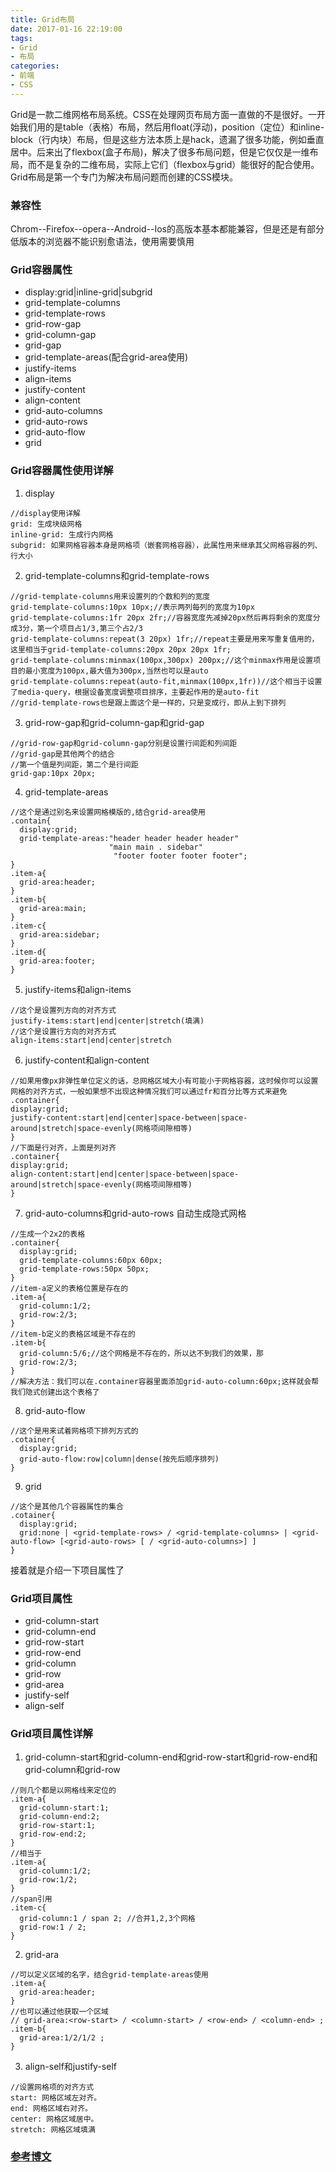 ```yaml
---
title: Grid布局
date: 2017-01-16 22:19:00
tags: 
- Grid
- 布局
categories:
- 前端
- CSS
---
```

Grid是一款二维网格布局系统。CSS在处理网页布局方面一直做的不是很好。一开始我们用的是table（表格）布局，然后用float(浮动)，position（定位）和inline-block（行内块）布局，但是这些方法本质上是hack，遗漏了很多功能，例如垂直居中。后来出了flexbox(盒子布局)，解决了很多布局问题，但是它仅仅是一维布局，而不是复杂的二维布局，实际上它们（flexbox与grid）能很好的配合使用。Grid布局是第一个专门为解决布局问题而创建的CSS模块。<!--more-->
### 兼容性
Chrom--Firefox--opera--Android--Ios的高版本基本都能兼容，但是还是有部分低版本的浏览器不能识别愈语法，使用需要慎用
### Grid容器属性
* display:grid|inline-grid|subgrid
* grid-template-columns
* grid-template-rows
* grid-row-gap
* grid-column-gap
* grid-gap
* grid-template-areas(配合grid-area使用)
* justify-items
* align-items
* justify-content
* align-content
* grid-auto-columns
* grid-auto-rows
* grid-auto-flow
* grid
### Grid容器属性使用详解
1. display
```
//display使用详解
grid: 生成块级网格
inline-grid: 生成行内网格
subgrid: 如果网格容器本身是网格项（嵌套网格容器），此属性用来继承其父网格容器的列、行大小
```
2. grid-template-columns和grid-template-rows
```
//grid-template-columns用来设置列的个数和列的宽度
grid-template-columns:10px 10px;//表示两列每列的宽度为10px
grid-template-columns:1fr 20px 2fr;//容器宽度先减掉20px然后再将剩余的宽度分成3分，第一个项目占1/3,第三个占2/3
grid-template-columns:repeat(3 20px) 1fr;//repeat主要是用来写重复值用的，这里相当于grid-template-columns:20px 20px 20px 1fr;
grid-template-columns:minmax(100px,300px) 200px;//这个minmax作用是设置项目的最小宽度为100px,最大值为300px,当然也可以是auto
grid-template-columns:repeat(auto-fit,minmax(100px,1fr))//这个相当于设置了media-query，根据设备宽度调整项目排序，主要起作用的是auto-fit
//grid-template-rows也是跟上面这个是一样的，只是变成行，即从上到下排列
```
3. grid-row-gap和grid-column-gap和grid-gap
```
//grid-row-gap和grid-column-gap分别是设置行间距和列间距
//grid-gap是其他两个的结合
//第一个值是列间距，第二个是行间距
grid-gap:10px 20px;
```
4. grid-template-areas
```
//这个是通过别名来设置网格模版的,结合grid-area使用
.contain{
  display:grid;
  grid-template-areas:"header header header header"
                      "main main . sidebar"
                       "footer footer footer footer";
}
.item-a{
  grid-area:header;
}
.item-b{
  grid-area:main;
}
.item-c{
  grid-area:sidebar;
}
.item-d{
  grid-area:footer;
}
```
5. justify-items和align-items
```
//这个是设置列方向的对齐方式
justify-items:start|end|center|stretch(填满)
//这个是设置行方向的对齐方式
align-items:start|end|center|stretch
```
6. justify-content和align-content
```
//如果用像px非弹性单位定义的话，总网格区域大小有可能小于网格容器，这时候你可以设置网格的对齐方式，一般如果想不出现这种情况我们可以通过fr和百分比等方式来避免
.container{
display:grid;
justify-content:start|end|center|space-between|space-around|stretch|space-evenly(网格项间隙相等)
}
//下面是行对齐，上面是列对齐
.container{
display:grid;
align-content:start|end|center|space-between|space-around|stretch|space-evenly(网格项间隙相等)
}
```
7. grid-auto-columns和grid-auto-rows
自动生成隐式网格
```
//生成一个2x2的表格
.container{
  display:grid;
  grid-template-columns:60px 60px;
  grid-template-rows:50px 50px;
}
//item-a定义的表格位置是存在的
.item-a{
  grid-column:1/2;
  grid-row:2/3;
}
//item-b定义的表格区域是不存在的
.item-b{
  grid-column:5/6;//这个网格是不存在的，所以达不到我们的效果，那
  grid-row:2/3;
}
//解决方法：我们可以在.container容器里面添加grid-auto-column:60px;这样就会帮我们隐式创建出这个表格了
```
8. grid-auto-flow
```
//这个是用来试着网格项下排列方式的
.cotainer{
  display:grid;
  grid-auto-flow:row|column|dense(按先后顺序排列)
}
```
9. grid
```
//这个是其他几个容器属性的集合
.cotainer{
  display:grid;
  grid:none | <grid-template-rows> / <grid-template-columns> | <grid-auto-flow> [<grid-auto-rows> [ / <grid-auto-columns>] ]
}
```
接着就是介绍一下项目属性了
### Grid项目属性
* grid-column-start
* grid-column-end
* grid-row-start
* grid-row-end
* grid-column
* grid-row
* grid-area
* justify-self
* align-self
### Grid项目属性详解
1. grid-column-start和grid-column-end和grid-row-start和grid-row-end和grid-column和grid-row
```
//则几个都是以网格线来定位的
.item-a{
  grid-column-start:1;
  grid-column-end:2;
  grid-row-start:1;
  grid-row-end:2;
}
//相当于
.item-a{
  grid-column:1/2;
  grid-row:1/2;
}
//span引用
.item-c{
  grid-column:1 / span 2; //合并1,2,3个网格
  grid-row:1 / 2;
}
```
2. grid-ara
```
//可以定义区域的名字，结合grid-template-areas使用
.item-a{
  grid-area:header;
}
//也可以通过他获取一个区域
// grid-area:<row-start> / <column-start> / <row-end> / <column-end> ;
.item-b{
  grid-area:1/2/1/2 ;
}
```
3. align-self和justify-self
```
//设置网格项的对齐方式
start: 网格区域左对齐。
end: 网格区域右对齐。
center: 网格区域居中。
stretch: 网格区域填满
```
### [参考博文](https://www.jianshu.com/p/d183265a8dad)












